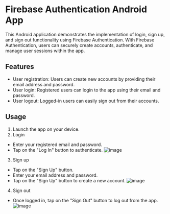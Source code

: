 # Firebase Authentication Android App
This Android application demonstrates the implementation of login, sign up, and sign out functionality using Firebase Authentication. With Firebase Authentication, users can securely create accounts, authenticate, and manage user sessions within the app.

## Features
* User registration: Users can create new accounts by providing their email address and password.
* User login: Registered users can login to the app using their email and password.
* User logout: Logged-in users can easily sign out from their accounts.

## Usage
1. Launch the app on your device.
2. Login
  * Enter your registered email and password.
  * Tap on the "Log In" button to authenticate.
![image](https://github.com/SaraSAli/Login_Singup_Android/assets/17590461/03ce391a-be28-4fb4-b936-0f360334b2ad)
3. Sign up
  * Tap on the "Sign Up" button.
  * Enter your email address and password.
  * Tap on the "Sign Up" button to create a new account.
![image](https://github.com/SaraSAli/Login_Singup_Android/assets/17590461/f356cdb3-b573-4447-b754-dc6bf8536092)
4. Sign out
  * Once logged in, tap on the "Sign Out" button to log out from the app.
![image](https://github.com/SaraSAli/Login_Singup_Android/assets/17590461/266313d8-5f8a-4456-b58a-4cce874f3e03)
